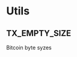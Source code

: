 # Utils

<!-- Generated by documentation.js. Update this documentation by updating the source code. -->

## TX_EMPTY_SIZE

Bitcoin byte syzes
